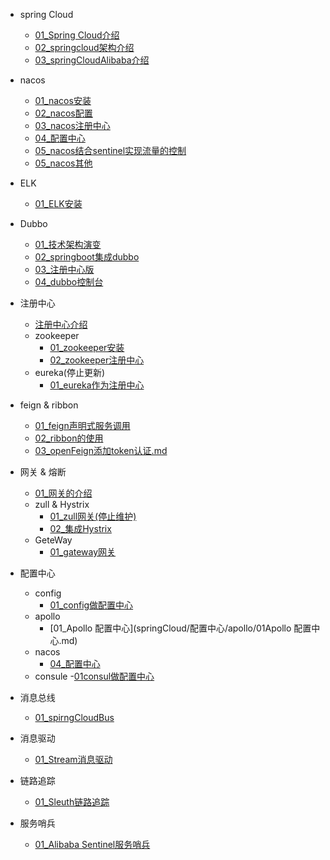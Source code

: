 
[//]: &lt;> "springCloud全家桶介绍"
- spring Cloud
  - [01_Spring Cloud介绍](springCloud/01SpringCloud介绍.md)
  - [02_springcloud架构介绍](springCloud/02springcloud架构介绍.md)
  - [03_springCloudAlibaba介绍](springCloud/springCloudAlibaba/介绍.md)

- nacos
  - [01_nacos安装](springCloud/nacos/nacos安装.md)
  - [02_nacos配置](springCloud/nacos/nacos配置.md)
  - [03_nacos注册中心](springCloud/nacos/nacos注册中心.md)
  - [04_配置中心](springCloud/nacos/nacos配置中心.md)
  - [05_nacos结合sentinel实现流量的控制](springCloud/nacos/nacos结合sentinel实现流量的控制.md)
  - [05_nacos其他](springCloud/nacos/nacos其他.md)


- ELK
  - [01_ELK安装](springCloud/ELK/01EKL安装.md)

- Dubbo
  - [01_技术架构演变](springCloud/dubbo/01技术架构演变.md)
  - [02_springboot集成dubbo](springCloud/dubbo/02springboot集成dubbo.md)
  - [03_注册中心版](springCloud/dubbo/03注册中心版.md)
  - [04_dubbo控制台](springCloud/dubbo/04dubbo控制台.md)

- 注册中心
  - [注册中心介绍](springCloud/springCloudAlibaba/注册中心.md) 
  - zookeeper
    - [01_zookeeper安装](springCloud/注册中心/zookeeper/01zookeeper安装.md)
    - [02_zookeeper注册中心](springCloud/注册中心/zookeeper/02注册中心.md)
  - eureka(停止更新)
    - [01_eureka作为注册中心](springCloud/注册中心/eureka/01注册中心.md)


- feign & ribbon
  - [01_feign声明式服务调用](springCloud/feign&ribbon/01声明式服务调用.md)
  - [02_ribbon的使用](springCloud/feign&ribbon/02ribbon的使用.md)
  - [03_openFeign添加token认证.md](springCloud/feign&ribbon/03openFeign添加token认证.md)

- 网关 & 熔断
  - [01_网关的介绍](springCloud/网关/01网关的介绍.md)
  - zull & Hystrix
    - [01_zull网关(停止维护)](springCloud/网关/01zull网关.md)
    - [02_集成Hystrix](springCloud/网关/zull/02集成Hystrix.md)
  - GeteWay
    - [01_gateway网关](springCloud/网关/Gateway/01gateway网关.md)


- 配置中心
  - config
    - [01_config做配置中心](springCloud/配置中心/config/01config做配置中心.md)
  - apollo
    - [01_Apollo 配置中心](springCloud/配置中心/apollo/01Apollo 配置中心.md)
  - nacos
    - [04_配置中心](springCloud/nacos/nacos配置中心.md)
  - consule
    -[01consul做配置中心](springCloud/配置中心/consul/01consul做配置中心.md)

- 消息总线
  - [01_spirngCloudBus](springCloud/消息总线/01spirngCloudBus.md)

- 消息驱动
  - [01_Stream消息驱动](springCloud/消息驱动/01Stream消息驱动.md)

- 链路追踪
  - [01_Sleuth链路追踪](springCloud/链路追踪/01Sleuth链路追踪.md)
- 服务哨兵
  - [01_Alibaba Sentinel服务哨兵](springCloud/服务哨兵/AlibabaSentinel服务哨兵.md)